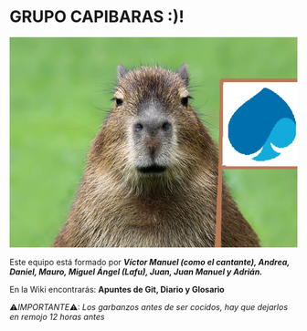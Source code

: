 
<h1>GRUPO CAPIBARAS :)!</h1>

<img src=capi.png>

Este equipo está formado por <b>_Víctor Manuel (como el cantante), Andrea, Daniel, Mauro, Miguel Ángel (Lafu), Juan, Juan Manuel y Adrián._</b>

En la Wiki encontrarás: <b>Apuntes de Git, Diario y Glosario</b>

⚠*IMPORTANTE*⚠: _Los garbanzos antes de ser cocidos, hay que dejarlos en remojo 12 horas antes_
